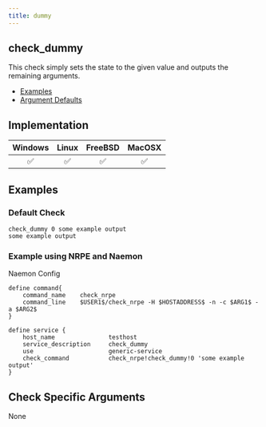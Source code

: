 ```yaml
---
title: dummy
---
```


## check_dummy

This check simply sets the state to the given value and outputs the remaining arguments.

- [Examples](#examples)
- [Argument Defaults](#argument-defaults)

## Implementation

| Windows            | Linux              | FreeBSD            | MacOSX             |
|:------------------:|:------------------:|:------------------:|:------------------:|
| :white_check_mark: | :white_check_mark: | :white_check_mark: | :white_check_mark: |

## Examples

### Default Check

    check_dummy 0 some example output
    some example output

### Example using NRPE and Naemon

Naemon Config

    define command{
        command_name    check_nrpe
        command_line    $USER1$/check_nrpe -H $HOSTADDRESS$ -n -c $ARG1$ -a $ARG2$
    }

    define service {
        host_name               testhost
        service_description     check_dummy
        use                     generic-service
        check_command           check_nrpe!check_dummy!0 'some example output'
    }

## Check Specific Arguments

None
